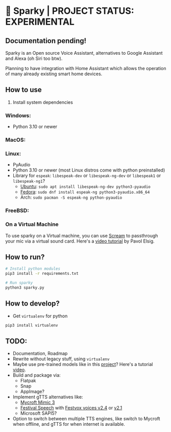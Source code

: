 # 🤖 Sparky | PROJECT STATUS: EXPERIMENTAL

## Documentation pending!

Sparky is an Open source Voice Assistant, alternatives to Google Assistant and Alexa (oh Siri too btw).

Planning to have integration with Home Assistant which allows the operation of many already existing smart home devices.

## How to use

1. Install system dependencies

### Windows:

- Python 3.10 or newer

### MacOS:

### Linux:

- PyAudio
- Python 3.10 or newer (most Linux distros come with python preinstalled)
- Library for `espeak`: `libespeak-dev` or `libespeak-ng-dev` or `libespeak1` or `libespeak-ng1`?
  - [Ubuntu](https://packages.ubuntu.com/search?suite=default&section=all&arch=any&keywords=libespeak&searchon=names): `sudo apt install libespeak-ng-dev python3-pyaudio`
  - [Fedora](https://packages.fedoraproject.org/search?query=espeak): `sudo dnf install espeak-ng python3-pyaudio.x86_64`
  - Arch: `sudo pacman -S espeak-ng python-pyaudio`

### FreeBSD:

### On a Virtual Machine

To use sparky on a Virtual machine, you can use [Scream](https://github.com/duncanthrax/scream) to passthrough your mic via a virtual sound card. Here's a [video tutorial](https://www.youtube.com/watch?v=AfUgNEOx3uk) by Pavol Elsig.

## How to run?

```bash
# Install python modules
pip3 install -r requirements.txt

# Run sparky
python3 sparky.py
```

## How to develop?

- Get `virtualenv` for python

```bash
pip3 install virtualenv
```

## TODO:

- Documentation, Roadmap
- Rewrite without legacy stuff, using `virtualenv`
- Maybe use pre-trained models like in this [project](https://github.com/LearnedVector/A-Hackers-AI-Voice-Assistant)? Here's a tutorial [video](https://youtu.be/ob0p7G2QoHA).
- Build and package via:
  - Flatpak
  - Snap
  - AppImage?
- Implement gTTS alternatives like:
  - [Mycroft Mimic 3](https://youtu.be/egrMopDIvPE)
  - [Festival Speech](https://www.cstr.ed.ac.uk/projects/festival/) with [Festvox voices v2.4](http://festvox.org/packed/festival/2.4/) or [v2.1](http://festvox.org/packed/festival/2.1/)
  - Microsoft SAPI5?
- Option to switch between multiple TTS engines, like switch to Mycroft when offline, and gTTS for when internet is available.
